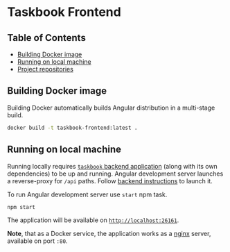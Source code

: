 # Taskbook Frontend

## Table of Contents

- [Building Docker image](#building-docker-image)
- [Running on local machine](#running-on-local-machine)
- [Project repositories](#project-repositories)

## Building Docker image

Building Docker automatically builds Angular distribution in a multi-stage build.

```bash
docker build -t taskbook-frontend:latest .
```

## Running on local machine

Running locally requires [`taskbook` backend application](../taskbook-be) (along with its own
dependencies) to be up and running. Angular development server launches a reverse-proxy for `/api`
paths. Follow [backend instructions](../taskbook-be/README.md#running-on-local-machine) to launch
it.

To run Angular development server use `start` npm task.

```shell
npm start
```

The application will be available on [`http://localhost:26161`](http://localhost:26161).

**Note**, that as a Docker service, the application works as a
[nginx](https://hub.docker.com/_/nginx) server, available on port `:80`.
